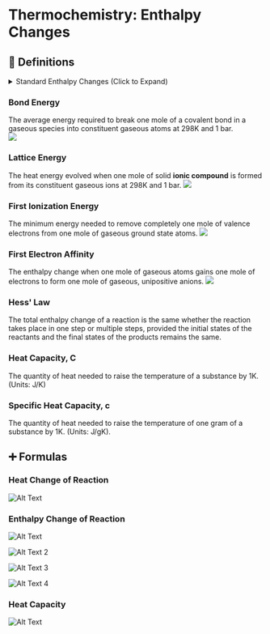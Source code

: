 # Thermochemistry: Enthalpy Changes
## 📖 Definitions

<details>
  <summary>Standard Enthalpy Changes (Click to Expand)</summary>
  
### Standard Enthalpy Change of Reaction 
The enthalpy change when molar quantities of reactants as stated in a chemical equation react together at 298K and 1 bar.  
![](https://latex.codecogs.com/gif.latex?H_2SO_4&space;&plus;&space;2NaO&space;\kern-0.1em&space;H&space;\rightarrow&space;H_2O&space;&plus;&space;Na_2SO_4&space;\qquad&space;\Delta&space;H_{r}^{\theta})

### Standard Enthalpy Change of Formation  
The enthalpy change when one mole of a substance is formed from its constituent elements in their standard states at 298K and 1 bar.   
![](https://latex.codecogs.com/gif.latex?N_2&space;&plus;&space;\frac{1}{2}O_2&space;\rightarrow&space;N_2O&space;\qquad&space;\Delta&space;H_{f}^{\theta})

### Standard Enthalpy Change of Combustion
The heat energy evolved when one mole of a substance is completely burned in excess oxygen at 298K and 1 bar.  
![](https://latex.codecogs.com/gif.latex?C_2H_6&space;&plus;&space;\frac{7}{2}O_2&space;\rightarrow&space;2CO_2&space;&plus;&space;3H_2O&space;\qquad&space;\Delta&space;H_{c}^{\theta})

### Standard Enthalpy Change of Neutralisation
The enthalpy change when an acid and a base react under infinitely dilute conditions to form one mole of water at 298K and 1 bar.   
![](https://latex.codecogs.com/gif.latex?HCl&space;(aq)&space;&plus;&space;NaO&space;\kern-0.15em&space;H&space;(aq)&space;\rightarrow&space;NaCl&space;(aq)&space;&plus;&space;H_2O&space;(l))

### Standard Enthalpy Change of Atomization
The heat energy evolved when one mole of free gaseous atoms is formed from its element in its standard state at 298K and 1 bar.  
![](https://latex.codecogs.com/gif.latex?\frac{1}{2}&space;F_2(g)&space;\rightarrow&space;F(g))

###
</details>

### Bond Energy
The average energy required to break one mole of a covalent bond in a gaseous species into constituent gaseous atoms at 298K and 1 bar.  
![](https://latex.codecogs.com/gif.latex?O_2(g)&space;\rightarrow&space;2O(g)&space;\qquad&space;\Delta&space;H&space;\text{=&space;Bond&space;Energy})

### Lattice Energy
The heat energy evolved when one mole of solid **ionic compound** is formed from its constituent gaseous ions at 298K and 1 bar.
![](https://latex.codecogs.com/gif.latex?Na^&plus;(g)&space;&plus;&space;Cl^-(g)&space;\rightarrow&space;NaCl&space;(s)&space;\qquad&space;\Delta&space;H&space;=&space;\text{Lattice&space;Energy})

### First Ionization Energy
The minimum energy needed to remove completely one mole of valence electrons from one mole of gaseous ground state atoms.
![](https://latex.codecogs.com/gif.latex?Na(g)&space;\rightarrow&space;Na^&plus;&space;(g)&space;&plus;&space;e^-&space;\qquad&space;\Delta&space;H&space;=&space;\text{Ionization&space;Energy})

### First Electron Affinity
The enthalpy change when one mole of gaseous atoms gains one mole of electrons to form one mole of gaseous, unipositive anions.
![](https://latex.codecogs.com/gif.latex?Na(g)&space;&plus;&space;e^-&space;\rightarrow&space;Na^-&space;(g)&space;\qquad&space;\Delta&space;H&space;=&space;\text{Electron&space;Affinity})

### Hess' Law
The total enthalpy change of a reaction is the same whether the reaction takes place in one step or multiple steps, provided the initial states of the reactants and the final states of the products remains the same.

### Heat Capacity, C
The quantity of heat needed to raise the temperature of a substance by 1K. (Units: J/K)  

### Specific Heat Capacity, c
The quantity of heat needed to raise the temperature of one gram of a substance by 1K. (Units: J/gK). 

## ➕ Formulas
### Heat Change of Reaction
![Alt Text](https://latex.codecogs.com/gif.latex?Q&space;=&space;mc\Delta&space;T)

### Enthalpy Change of Reaction 

![Alt Text](https://latex.codecogs.com/gif.latex?\Delta&space;H_{r}^{\theta}&space;=&space;\frac{Q}{n},&space;\kern0.3em&space;n&space;\kern0.3em&space;\text{is&space;the&space;number&space;of&space;moles&space;of&space;the&space;limiting&space;reagent.})  

![Alt Text 2](https://latex.codecogs.com/gif.latex?\Delta&space;H_{r}^{\theta}&space;=&space;\Delta&space;H_{\textit{Bond&space;Breaking}}^\theta&space;&plus;&space;\Delta&space;H_{\textit{Bond&space;Forming}}^\theta)  

![Alt Text 3](https://latex.codecogs.com/gif.latex?\Delta&space;H_{r}^{\theta}&space;=&space;\Delta&space;H_{f}^\theta&space;\text{(products)}-&space;\Delta&space;H_{f}^\theta&space;\text{(reactants)})  

![Alt Text 4](https://latex.codecogs.com/gif.latex?\Delta&space;H_{r}^{\theta}&space;=&space;\Delta&space;H_{c}^\theta&space;\text{(reactants)}-&space;\Delta&space;H_{c}^\theta&space;\text{(products)})  

### Heat Capacity
![Alt Text](https://latex.codecogs.com/gif.latex?C&space;=&space;c*m,&space;\kern0.3em&space;\text{heat&space;capacity&space;is&space;specific&space;heat&space;capacity&space;times&space;mass.})
